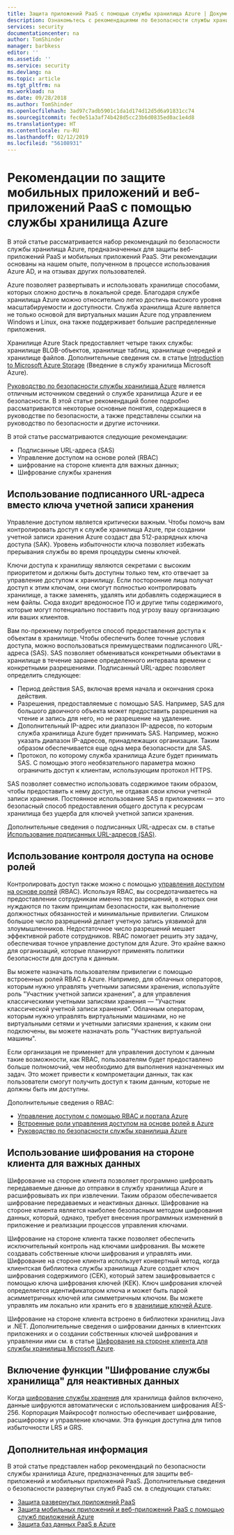 ```yaml
---
title: Защита приложений PaaS с помощью службы хранилища Azure | Документация Майкрософт
description: Ознакомьтесь с рекомендациями по безопасности службы хранилища Azure, чтобы защитить свои веб-приложения и мобильные приложения PaaS.
services: security
documentationcenter: na
author: TomShinder
manager: barbkess
editor: ''
ms.assetid: ''
ms.service: security
ms.devlang: na
ms.topic: article
ms.tgt_pltfrm: na
ms.workload: na
ms.date: 09/28/2018
ms.author: TomShinder
ms.openlocfilehash: 3ad97c7adb5901c1da1d174d12d5d6a91831cc74
ms.sourcegitcommit: fec0e51a3af74b428d5cc23b6d0835ed0ac1e4d8
ms.translationtype: HT
ms.contentlocale: ru-RU
ms.lasthandoff: 02/12/2019
ms.locfileid: "56108931"
---
```

# <a name="best-practices-for-securing-paas-web-and-mobile-applications-using-azure-storage"></a>Рекомендации по защите мобильных приложений и веб-приложений PaaS с помощью службы хранилища Azure
В этой статье рассматривается набор рекомендаций по безопасности службы хранилища Azure, предназначенных для защиты веб-приложений PaaS и мобильных приложений PaaS. Эти рекомендации основаны на нашем опыте, полученном в процессе использования Azure AD, и на отзывах других пользователей.

Azure позволяет развертывать и использовать хранилище способами, которых сложно достичь в локальной среде. Благодаря службе хранилища Azure можно относительно легко достичь высокого уровня масштабируемости и доступности. Служба хранилища Azure является не только основой для виртуальных машин Azure под управлением Windows и Linux, она также поддерживает большие распределенные приложения.

Хранилище Azure Stack предоставляет четыре таких службы: хранилище BLOB-объектов, хранилище таблиц, хранилище очередей и хранилище файлов. Дополнительные сведения см. в статье [Introduction to Microsoft Azure Storage](../storage/storage-introduction.md) (Введение в службу хранилища Microsoft Azure).

[Руководство по безопасности службы хранилища Azure](../storage/common/storage-security-guide.md) является отличным источником сведений о службе хранилища Azure и ее безопасности. В этой статье рекомендаций более подробно рассматриваются некоторые основные понятия, содержащиеся в руководстве по безопасности, а также представлены ссылки на руководство по безопасности и другие источники.

В этой статье рассматриваются следующие рекомендации:

- Подписанные URL-адреса (SAS)
- Управление доступом на основе ролей (RBAC)
- шифрование на стороне клиента для важных данных;
- Шифрование службы хранения


## <a name="use-a-shared-access-signature-instead-of-a-storage-account-key"></a>Использование подписанного URL-адреса вместо ключа учетной записи хранения
Управление доступом является критически важным. Чтобы помочь вам контролировать доступ к службе хранилища Azure, при создании учетной записи хранения Azure создаст два 512-разрядных ключа доступа (SAK). Уровень избыточности ключа позволяет избежать прерывания службы во время процедуры смены ключей. 

Ключи доступа к хранилищу являются секретами с высоким приоритетом и должны быть доступны только тем, кто отвечает за управление доступом к хранилищу. Если посторонние лица получат доступ к этим ключам, они смогут полностью контролировать хранилище, а также заменять, удалять или добавлять содержащиеся в нем файлы. Сюда входит вредоносное ПО и другие типы содержимого, которые могут потенциально поставить под угрозу вашу организацию или ваших клиентов.

Вам по-прежнему потребуется способ предоставления доступа к объектам в хранилище. Чтобы обеспечить более точные условия доступа, можно воспользоваться преимуществами подписанного URL-адреса (SAS). SAS позволяет обмениваться конкретными объектами в хранилище в течение заранее определенного интервала времени с конкретными разрешениями. Подписанный URL-адрес позволяет определить следующее:

- Период действия SAS, включая время начала и окончания срока действия.
- Разрешения, предоставляемые с помощью SAS. Например, SAS для большого двоичного объекта может предоставить разрешения на чтение и запись для него, но не разрешение на удаление.
- Дополнительный IP-адрес или диапазон IP-адресов, по которым служба хранилища Azure будет принимать SAS. Например, можно указать диапазон IP-адресов, принадлежащих организации. Таким образом обеспечивается еще одна мера безопасности для SAS.
- Протокол, по которому служба хранилища Azure будет принимать SAS. С помощью этого необязательного параметра можно ограничить доступ к клиентам, использующим протокол HTTPS.

SAS позволяет совместно использовать содержимое таким образом, чтобы предоставить к нему доступ, не отдавая свои ключи учетной записи хранения. Постоянное использование SAS в приложениях — это безопасный способ предоставления общего доступа к ресурсам хранилища без ущерба для ключей учетной записи хранения.

Дополнительные сведения о подписанных URL-адресах см. в статье [Использование подписанных URL-адресов (SAS)](../storage/common/storage-dotnet-shared-access-signature-part-1.md). 

## <a name="use-role-based-access-control"></a>Использование контроля доступа на основе ролей
Контролировать доступ также можно с помощью [управления доступом на основе ролей](../role-based-access-control/overview.md) (RBAC). Используя RBAC, вы сосредотачиваетесь на предоставлении сотрудникам именно тех разрешений, в которых они нуждаются по таким принципам безопасности, как выполнение должностных обязанностей и минимальные привилегии. Слишком большое число разрешений делает учетную запись уязвимой для злоумышленников. Недостаточное число разрешений мешает эффективной работе сотрудников. RBAC помогает решить эту задачу, обеспечивая точное управление доступом для Azure. Это крайне важно для организаций, которые планируют применять политики безопасности для доступа к данным.

Вы можете назначать пользователям привилегии с помощью встроенных ролей RBAC в Azure. Например, для облачных операторов, которым нужно управлять учетными записями хранения, используйте роль "Участник учетной записи хранения", а для управления классическими учетными записями хранения — "Участник классической учетной записи хранения". Облачным операторам, которым нужно управлять виртуальными машинами, но не виртуальными сетями и учетными записями хранения, к каким они подключены, вы можете назначать роль "Участник виртуальной машины".

Если организация не применяет для управления доступом к данным такие возможности, как RBAC, пользователям будет предоставлено больше полномочий, чем необходимо для выполнения назначенных им задач. Это может привести к компрометации данных, так как пользователи смогут получить доступ к таким данным, которые не должны быть им доступны.

Дополнительные сведения о RBAC:

- [Управление доступом с помощью RBAC и портала Azure](../role-based-access-control/role-assignments-portal.md)
- [Встроенные роли управления доступом на основе ролей в Azure](../role-based-access-control/built-in-roles.md)
- [Руководство по безопасности службы хранилища Azure](../storage/common/storage-security-guide.md) 

## <a name="use-client-side-encryption-for-high-value-data"></a>Использование шифрования на стороне клиента для важных данных
Шифрование на стороне клиента позволяет программно шифровать передаваемые данные до отправки в службу хранилища Azure и расшифровывать их при извлечении. Таким образом обеспечивается шифрование передаваемых и неактивных данных. Шифрование на стороне клиента является наиболее безопасным методом шифрования данных, который, однако, требует внесения программных изменений в приложение и реализации процессов управления ключами.

Шифрование на стороне клиента также позволяет обеспечить исключительный контроль над ключами шифрования. Вы можете создавать собственные ключи шифрования и управлять ими. Шифрование на стороне клиента использует конвертный метод, когда клиентская библиотека службы хранилища Azure создает ключ шифрования содержимого (CEK), который затем зашифровывается с помощью ключа шифрования ключей (KEK). Ключ шифрования ключей определяется идентификатором ключа и может быть парой асимметричных ключей или симметричным ключом. Вы можете управлять им локально или хранить его в [хранилище ключей Azure](../key-vault/key-vault-whatis.md).

Шифрование на стороне клиента встроено в библиотеки хранилищ Java и .NET. Дополнительные сведения о шифровании данных в клиентских приложениях и о создании собственных ключей шифрования и управлении ими см. в статье [Шифрование на стороне клиента для службы хранилища Microsoft Azure](../storage/storage-client-side-encryption.md).

## <a name="enable-storage-service-encryption-for-data-at-rest"></a>Включение функции "Шифрование службы хранилища" для неактивных данных
Когда [шифрование службы хранения](../storage/storage-service-encryption.md) для хранилища файлов включено, данные шифруются автоматически с использованием шифрования AES-256. Корпорация Майкрософт полностью обеспечивает шифрование, расшифровку и управление ключами. Эта функция доступна для типов избыточности LRS и GRS.

## <a name="next-steps"></a>Дополнительная информация

В этой статье представлен набор рекомендаций по безопасности службы хранилища Azure, предназначенных для защиты веб-приложений и мобильных приложений PaaS. Дополнительные сведения о безопасности развернутых служб PaaS см. в следующих статьях:

- [Защита развернутых приложений PaaS](security-paas-deployments.md)
- [Защита мобильных приложений и веб-приложений PaaS с помощью служб приложений Azure](security-paas-applications-using-app-services.md)
- [Защита баз данных PaaS в Azure](security-paas-applications-using-sql.md)
